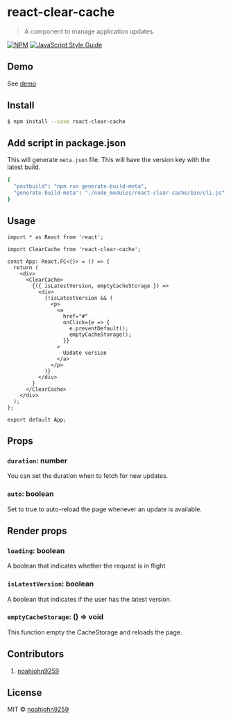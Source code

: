 # react-clear-cache

> A component to manage application updates.

[![NPM](https://img.shields.io/npm/v/react-clear-cache.svg)](https://www.npmjs.com/package/react-clear-cache) [![JavaScript Style Guide](https://img.shields.io/badge/code_style-standard-brightgreen.svg)](https://standardjs.com)

## Demo

See [demo](https://noahjohn9259.github.io/react-clear-cache/)

## Install

```bash
$ npm install --save react-clear-cache
```

## Add script in package.json

This will generate `meta.json` file. This will have the version key with the latest build.

```bash
{
  "postbuild": "npm run generate-build-meta",
  "generate-build-meta": "./node_modules/react-clear-cache/bin/cli.js"
}
```

## Usage

```tsx
import * as React from 'react';

import ClearCache from 'react-clear-cache';

const App: React.FC<{}> = () => {
  return (
    <div>
      <ClearCache>
        {({ isLatestVersion, emptyCacheStorage }) =>
          <div>
            {!isLatestVersion && (
              <p>
                <a
                  href="#"
                  onClick={e => {
                    e.preventDefault();
                    emptyCacheStorage();
                  }}
                >
                  Update version
                </a>
              </p>
            )}
          </div>
        }
      </ClearCache>
    </div>
  );
};

export default App;
```

## Props

### `duration`: number

You can set the duration when to fetch for new updates.

### `auto`: boolean

Set to true to auto-reload the page whenever an update is available.

## Render props

### `loading`: boolean

A boolean that indicates whether the request is in flight

### `isLatestVersion`: boolean

A boolean that indicates if the user has the latest version.

### `emptyCacheStorage`: () => void

This function empty the CacheStorage and reloads the page.

## Contributors

1. [noahjohn9259](https://github.com/noahjohn9259)

## License

MIT © [noahjohn9259](https://github.com/noahjohn9259)
